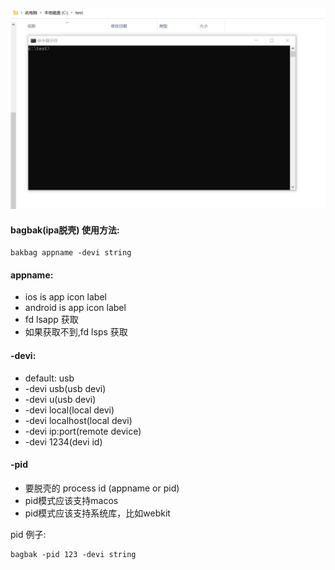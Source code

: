 ![](../gif/bagbak.webp)

#### bagbak(ipa脱壳) 使用方法:
````
bakbag appname -devi string
````

#### appname:
- ios is app icon label
- android is app icon label
- fd lsapp 获取
- 如果获取不到,fd lsps 获取

#### -devi:
- default: usb
- -devi usb(usb devi)
- -devi u(usb devi)
- -devi local(local devi)
- -devi localhost(local devi)
- -devi ip:port(remote device)
- -devi 1234(devi id)

#### -pid
- 要脱壳的 process id (appname or pid)
- pid模式应该支持macos
- pid模式应该支持系统库，比如webkit

pid 例子:
````
bagbak -pid 123 -devi string
````



